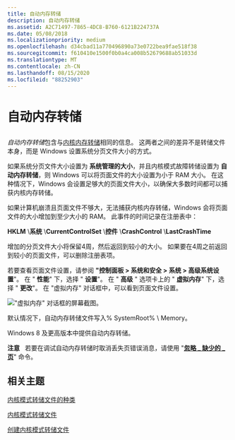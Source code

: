 ```yaml
---
title: 自动内存转储
description: 自动内存转储
ms.assetid: A2C71497-7865-4DC8-B760-6121B224737A
ms.date: 05/08/2018
ms.localizationpriority: medium
ms.openlocfilehash: d34cbad11a770496890a73e0722bea9fae518f38
ms.sourcegitcommit: f610410e1500f0b0a4ca008b52679688ab51033d
ms.translationtype: MT
ms.contentlocale: zh-CN
ms.lasthandoff: 08/15/2020
ms.locfileid: "88252903"
---
```

# <a name="automatic-memory-dump"></a>自动内存转储


## <span id="ddk_kernel_memory_dump_dbg"></span><span id="DDK_KERNEL_MEMORY_DUMP_DBG"></span>


*自动内存转储*包含与[内核内存转储](kernel-memory-dump.md)相同的信息。 这两者之间的差异不是转储文件本身，而是 Windows 设置系统分页文件大小的方式。

如果系统分页文件大小设置为 **系统管理的大小**，并且内核模式故障转储设置为 **自动内存转储**，则 Windows 可以将页面文件的大小设置为小于 RAM 大小。 在这种情况下，Windows 会设置足够大的页面文件大小，以确保大多数时间都可以捕获内核内存转储。

如果计算机崩溃且页面文件不够大，无法捕获内核内存转储，Windows 会将页面文件的大小增加到至少大小的 RAM。 此事件的时间记录在注册表中：

**HKLM** \\**系统** \\**CurrentControlSet** \\**控件** \\**CrashControl** \\**LastCrashTime**

增加的分页文件大小将保留4周，然后返回到较小的大小。 如果要在4周之前返回到较小的页面文件，可以删除注册表项。

若要查看页面文件设置，请参阅 **"控制面板 &gt; 系统和安全 &gt; 系统 &gt; 高级系统设置**"。 在 " **性能**" 下，选择 " **设置**"。 在 " **高级** " 选项卡上的 " **虚拟内存**" 下，选择 " **更改**"。 在 "虚拟内存" 对话框中，可以看到页面文件设置。

!["虚拟内存" 对话框的屏幕截图。](images/virtualmemorydialog.png)

默认情况下，自动内存转储文件写入% SystemRoot% \\ Memory。

Windows 8 及更高版本中提供自动内存转储。

**注意**   若要在调试自动内存转储时取消丢失页错误消息，请使用 "[**忽略 \_ 缺少的 \_ 页**](-ignore-missing-pages--suppress-missing-page-errors-.md)" 命令。

 

## <a name="span-idrelated_topicsspanrelated-topics"></a><span id="related_topics"></span>相关主题

[内核模式转储文件的种类](varieties-of-kernel-mode-dump-files.md)

[内核模式转储文件](kernel-mode-dump-files.md)

[创建内核模式转储文件](creating-a-kernel-mode-dump-file.md)

 

 






